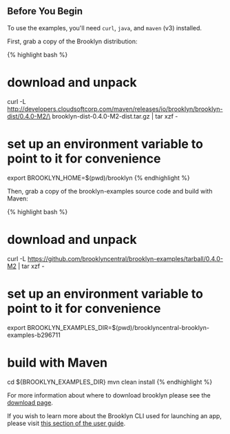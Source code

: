 ## Before You Begin

To use the examples, you'll need ``curl``, ``java``, and ``maven`` (v3) installed.

First, grab a copy of the Brooklyn distribution:

{% highlight bash %}
# download and unpack
curl -L http://developers.cloudsoftcorp.com/maven/releases/io/brooklyn/brooklyn-dist/0.4.0-M2/\
brooklyn-dist-0.4.0-M2-dist.tar.gz | tar xzf -
# set up an environment variable to point to it for convenience
export BROOKLYN_HOME=$(pwd)/brooklyn
{% endhighlight %}

Then, grab a copy of the brooklyn-examples source code and build with Maven:

{% highlight bash %}
# download and unpack
curl -L https://github.com/brooklyncentral/brooklyn-examples/tarball/0.4.0-M2 | tar xzf -
# set up an environment variable to point to it for convenience
export BROOKLYN_EXAMPLES_DIR=$(pwd)/brooklyncentral-brooklyn-examples-b296711
# build with Maven
cd ${BROOKLYN_EXAMPLES_DIR}
mvn clean install
{% endhighlight %}

For more information about where to download brooklyn please
see the [download page]({{site.url}}/start/download.html).

If you wish to learn more about the Brooklyn CLI used for launching an app,
please visit [this section of the user guide]({{site.url}}/use/guide/management/index.html#cli).
